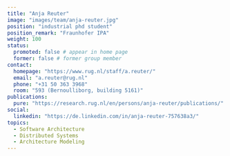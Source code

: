```yaml
---
title: "Anja Reuter"
image: "images/team/anja-reuter.jpg"
position: "industrial phd student"
position_remark: "Fraunhofer IPA"
weight: 100
status:
  promoted: false # appear in home page
  former: false # former group member
contact:
  homepage: "https://www.rug.nl/staff/a.reuter/"
  email: "a.reuter@rug.nl"
  phone: "+31 50 363 3968"
  room: "593 (Bernoulliborg, building 5161)"
publications:
  pure: "https://research.rug.nl/en/persons/anja-reuter/publications/"
social:
  linkedin: "https://de.linkedin.com/in/anja-reuter-757638a3/"
topics:
  - Software Architecture
  - Distributed Systems
  - Architecture Modeling
---
```

